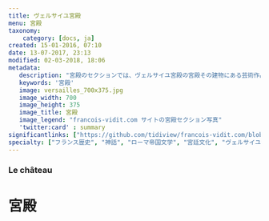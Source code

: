 ```yaml
---
title: ヴェルサイユ宮殿
menu: 宮殿
taxonomy:
    category: [docs, ja]
created: 15-01-2016, 07:10
date: 13-07-2017, 23:13
modified: 02-03-2018, 18:06
metadata:
   description: "宮殿のセクションでは、ヴェルサイユ宮殿の宮殿その建物にある芸術作品の理解を深める資料が提供されています。例えば、ヘラクレスの間にある《ヘラクレスの神格化》の除幕式を切っ掛けにメルクール・ド・フランス誌（Mercure de France）に記載された文書です。"
   keywords: '宮殿'
   image: versailles_700x375.jpg
   image_width: 700
   image_height: 375
   image_title: 宮殿
   image_legend: "francois-vidit.com サイトの宮殿セクション写真"
   'twitter:card' : summary
significantlinks: ["https://github.com/tidiview/francois-vidit.com/blob/master/user/sites/docs/pages/01.home/02.versailles/01.palace/chapter.ja.md"]
specialty: ["フランス歴史", "神話", "ローマ帝国文学", "宮廷文化", "ヴェルサイユ宮殿"]
---
```

### Le château

# 宮殿